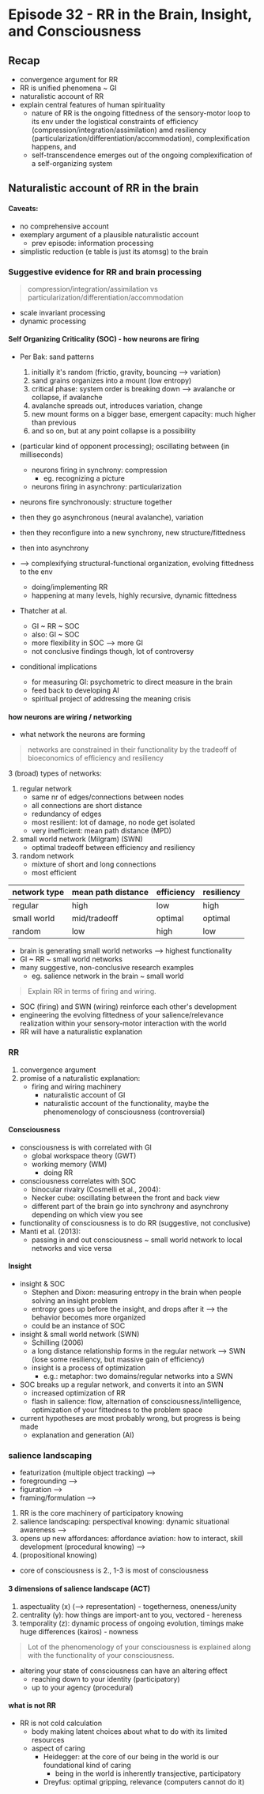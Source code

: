 # Episode 32 - RR in the Brain, Insight, and Consciousness

## Recap

+ convergence argument for RR
+ RR is unified phenomena ~ GI
+ naturalistic account of RR
+ explain central features of human spirituality
    + nature of RR is the ongoing fittedness of the sensory-motor loop to its env under the logistical constraints of efficiency (compression/integration/assimilation) amd resiliency (particularization/differentiation/accommodation), complexification happens, and
    + self-transcendence emerges out of the ongoing complexification of a self-organizing system

## Naturalistic account of RR in the brain

#### Caveats:

+ no comprehensive account
+ exemplary argument of a plausible naturalistic account
    + prev episode: information processing
+ simplistic reduction (e table is just its atomsg) to the brain

### Suggestive evidence for RR and brain processing

> compression/integration/assimilation vs particularization/differentiation/accommodation

+ scale invariant processing
+ dynamic processing

#### Self Organizing Criticality (SOC) - how neurons are firing

+ Per Bak: sand patterns
    1. initially it's random (frictio, gravity, bouncing --> variation)
    2. sand grains organizes into a mount (low entropy)
    3. critical phase: system order is breaking down --> avalanche or collapse, if avalanche
    4. avalanche spreads out, introduces variation, change
    5. new mount forms on a bigger base, emergent capacity: much higher than previous
    6. and so on, but at any point collapse is a possibility

+ (particular kind of opponent processing); oscillating between (in milliseconds)
    + neurons firing in synchrony: compression
        + eg. recognizing a picture
    + neurons firing in asynchrony: particularization
+ neurons fire synchronously: structure together
+ then they go asynchronous (neural avalanche), variation
+ then they reconfigure into a new synchrony, new structure/fittedness
+ then into asynchrony
+ --> complexifying structural-functional organization, evolving fittedness to the env
    + doing/implementing RR
    + happening at many levels, highly recursive, dynamic fittedness

+ Thatcher at al.
    + GI ~ RR ~ SOC
    + also: GI ~ SOC
    + more flexibility in SOC --> more GI
    + not conclusive findings though, lot of controversy
+ conditional implications
    + for measuring GI: psychometric to direct measure in the brain
    + feed back to developing AI
    + spiritual project of addressing the meaning crisis

#### how neurons are wiring / networking

+ what network the neurons are forming

> networks are constrained in their functionality by the tradeoff of bioeconomics of efficiency and resiliency

3 (broad) types of networks:

1. regular network
    + same nr of edges/connections between nodes
    + all connections are short distance
    + redundancy of edges
    + most resilient: lot of damage, no node get isolated
    + very inefficient: mean path distance (MPD)
2. small world network (Milgram) (SWN)
    + optimal tradeoff between efficiency and resiliency
3. random network
    + mixture of short and long connections
    + most efficient

network type | mean path distance | efficiency | resiliency
--- | --- | --- | ---
regular | high | low | high
small world | mid/tradeoff | optimal | optimal
random | low | high | low

+ brain is generating small world networks --> highest functionality
+ GI ~ RR ~ small world networks
+ many suggestive, non-conclusive research examples
    + eg. salience network in the brain ~ small world

> Explain RR in terms of firing and wiring.

+ SOC (firing) and SWN (wiring) reinforce each other's development
+ engineering the evolving fittedness of your salience/relevance realization within your sensory-motor interaction with the world
+ RR will have a naturalistic explanation

### RR

1. convergence argument
2. promise of a naturalistic explanation:
    + firing and wiring machinery
        + naturalistic account of GI
        + naturalistic account of the functionality, maybe the phenomenology of consciousness (controversial)

#### Consciousness

+ consciousness is with correlated with GI
    + global workspace theory (GWT)
    + working memory (WM)
         + doing RR
+ consciousness correlates with SOC
    + binocular rivalry (Cosmelli et al., 2004):
    + Necker cube: oscillating between the front and back view
    + different part of the brain go into synchrony and asynchrony depending on which view you see
+ functionality of consciousness is to do RR (suggestive, not conclusive)
+ Manti et al. (2013):
    + passing in and out consciousness ~ small world network to local networks and vice versa

#### Insight

+ insight & SOC
    + Stephen and Dixon: measuring entropy in the brain when people solving an insight problem
    + entropy goes up before the insight, and drops after it --> the behavior becomes more organized
    + could be an instance of SOC
+ insight & small world network (SWN)
    + Schilling (2006)
    + a long distance relationship forms in the regular network --> SWN (lose some resiliency, but massive gain of efficiency)
    + insight is a process of optimization
        + e.g.: metaphor: two domains/regular networks into a SWN
+ SOC breaks up a regular network, and converts it into an SWN
    + increased optimization of RR
    + flash in salience: flow, alternation of consciousness/intelligence, optimization of your fittedness to the problem space
+ current hypotheses are most probably wrong, but progress is being made
    + explanation and generation (AI)


### salience landscaping

+ featurization (multiple object tracking) -->
+ foregrounding -->
+ figuration -->
+ framing/formulation -->

1. RR is the core machinery of participatory knowing
2. salience landscaping: perspectival knowing: dynamic situational awareness -->
3. opens up new affordances: affordance aviation: how to interact, skill development (procedural knowing) -->
4. (propositional knowing)

+ core of consciousness is 2., 1-3 is most of consciousness

#### 3 dimensions of salience landscape (ACT)

1. aspectuality (x) (--> representation) - togetherness, oneness/unity
2. centrality (y): how things are import-ant to you, vectored - hereness
3. temporality (z): dynamic process of ongoing evolution, timings make huge differences (kairos) - nowness

> Lot of the phenomenology of your consciousness is explained along with the functionality of your consciousness.

+ altering your state of consciousness can have an altering effect
    + reaching down to your identity (participatory)
    + up to your agency (procedural)

#### what is not RR

+ RR is not cold calculation
    + body making latent choices about what to do with its limited resources
    + aspect of caring
        + Heidegger: at the core of our being in the world is our foundational kind of caring
            + being in the world is inherently transjective, participatory
        + Dreyfus: optimal gripping, relevance (computers cannot do it)
